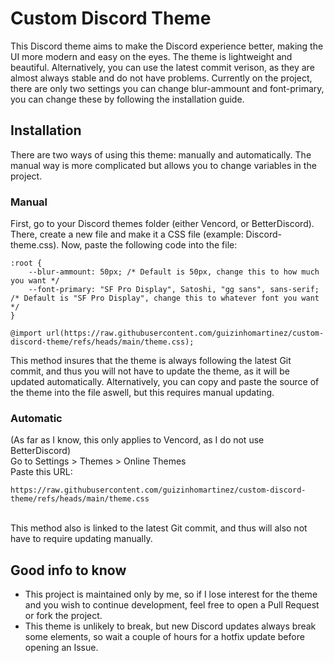 # Custom Discord Theme
This Discord theme aims to make the Discord experience better, making the UI more modern and easy on the eyes. The theme is lightweight and beautiful. Alternatively, you can use the latest commit verison, as they are almost always stable and do not have problems.
Currently on the project, there are only two settings you can change blur-ammount and font-primary, you can change these by following the installation guide.

## Installation
There are two ways of using this theme: manually and automatically. The manual way is more complicated but allows you to change variables in the project.

### Manual
First, go to your Discord themes folder (either Vencord, or BetterDiscord). There, create a new file and make it a CSS file (example: Discord-theme.css). Now, paste the following code into the file:

```
:root {
    --blur-ammount: 50px; /* Default is 50px, change this to how much you want */
    --font-primary: "SF Pro Display", Satoshi, "gg sans", sans-serif; /* Default is "SF Pro Display", change this to whatever font you want */
}

@import url(https://raw.githubusercontent.com/guizinhomartinez/custom-discord-theme/refs/heads/main/theme.css);
```

This method insures that the theme is always following the latest Git commit, and thus you will not have to update the theme, as it will be updated automatically. Alternatively, you can copy and paste the source of the theme into the file aswell, but this requires manual updating.

### Automatic
(As far as I know, this only applies to Vencord, as I do not use BetterDiscord)
<br> Go to Settings > Themes > Online Themes
<br> Paste this URL:<br>
```
https://raw.githubusercontent.com/guizinhomartinez/custom-discord-theme/refs/heads/main/theme.css
```
<br> This method also is linked to the latest Git commit, and thus will also not have to require updating manually.

## Good info to know
- This project is maintained only by me, so if I lose interest for the theme and you wish to continue development, feel free to open a Pull Request or fork the project.
- This theme is unlikely to break, but new Discord updates always break some elements, so wait a couple of hours for a hotfix update before opening an Issue.

